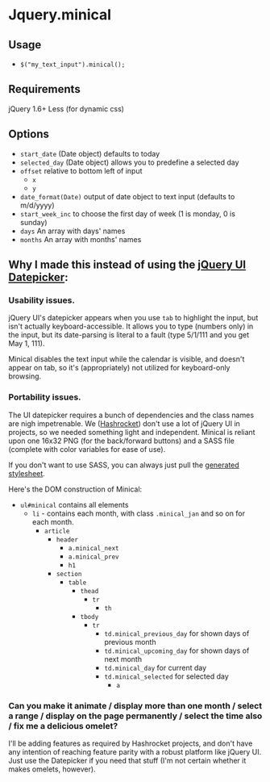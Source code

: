 # Jquery.minical

## Usage

- `$("my_text_input").minical();`

## Requirements

jQuery 1.6+
Less (for dynamic css)

## Options

- `start_date` (Date object) defaults to today
- `selected_day` (Date object) allows you to predefine a selected day
- `offset` relative to bottom left of input
  - `x`
  - `y`
- `date_format(Date)` output of date object to text input (defaults to m/d/yyyy)
- `start_week_inc` to choose the first day of week (1 is monday, 0 is sunday)
- `days` An array with days' names
- `months` An array with months' names

## Why I made this instead of using the [jQuery UI Datepicker](http://jqueryui.com/demos/datepicker/):

### Usability issues.

jQuery UI's datepicker appears when you use `tab` to highlight the input, but isn't actually keyboard-accessible. It allows you to type (numbers only) in the input, but its date-parsing is literal to a fault (type 5/1/111 and you get May 1, 111).

Minical disables the text input while the calendar is visible, and doesn't appear on tab, so it's (appropriately) not utilized for keyboard-only browsing.

### Portability issues.

The UI datepicker requires a bunch of dependencies and the class names are nigh impetrenable. We ([Hashrocket](http://hashrocket.com)) don't use a lot of jQuery UI in projects, so we needed something light and independent. Minical is reliant upon one 16x32 PNG (for the back/forward buttons) and a SASS file (complete with color variables for ease of use).

If you don't want to use SASS, you can always just pull the [generated stylesheet](http://jquery-minical.heroku.com/stylesheets/jquery.minical.css).

Here's the DOM construction of Minical:

- `ul#minical` contains all elements
  - `li` - contains each month, with class `.minical_jan` and so on for each month.
    - `article`
      - `header`
        - `a.minical_next`
        - `a.minical_prev`
        - `h1`
      - `section`
        - `table`
          - `thead`
            - `tr`
              - `th`
          - `tbody`
            - `tr`
              - `td.minical_previous_day` for shown days of previous month
              - `td.minical_upcoming_day` for shown days of next month
              - `td.minical_day` for current day
              - `td.minical_selected` for selected day
                - `a`

### Can you make it animate / display more than one month / select a range / display on the page permanently / select the time also / fix me a delicious omelet?

I'll be adding features as required by Hashrocket projects, and don't have any intention of reaching feature parity with a robust platform like jQuery UI. Just use the Datepicker if you need that stuff (I'm not certain whether it makes omelets, however).
